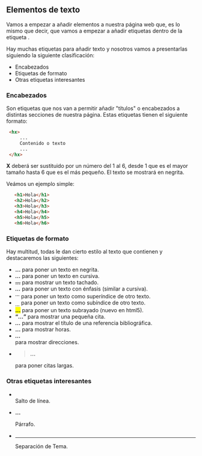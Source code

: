 ## Elementos de texto

Vamos a empezar a añadir elementos a nuestra página web que, es lo mismo que decir, que vamos a empezar a añadir etiquetas dentro de la etiqueta **<body>**.

Hay muchas etiquetas para añadir texto y nosotros vamos a presentarlas siguiendo la siguiente clasificación:

- Encabezados
- Etiquetas de formato
- Otras etiquetas interesantes

### Encabezados

Son etiquetas que nos van a permitir añadir "títulos" o encabezados a distintas secciones de nuestra página. Estas etiquetas tienen el siguiente formato:

```html
 <hx>
     ...
     Contenido o texto
     ...
 </hx>
```

**X** deberá ser sustituido por un número del 1 al 6, desde 1 que es el mayor tamaño hasta 6 que es el más pequeño. El texto se mostrará en negrita.

Veámos un ejemplo simple:

```html
   <h1>Hola</h1>
   <h2>Hola</h2>
   <h3>Hola</h3>
   <h4>Hola</h4>
   <h5>Hola</h5>
   <h6>Hola</h6>
```

### Etiquetas de formato

Hay multitud, todas le dan cierto estilo al texto que contienen y destacaremos las siguientes:

- **<b>...</b>** para poner un texto en negrita.
- **<i>...</i>** para poner un texto en cursiva.
- **<del>...</del>** para mostrar un texto tachado.
- **<em>...</em>** para poner un texto con énfasis (similar a cursiva).
- **<sup>...</sup>** para poner un texto como superíndice de otro texto.
- **<sub>...</sub>** para poner un texto como subíndice de otro texto.
- **<mark>...</mark>** para poner un texto subrayado (nuevo en html5).
- **<q>...</q>** para mostrar una pequeña cita.
- **<cite>...</cite>** para mostrar el título de una referencia bibliográfica.
- **<time>...</time>** para mostrar horas.
- **<address>...</address>** para mostrar direcciones.
- **<blockquote>...</blockquote>** para poner citas largas.

### Otras etiquetas interesantes

- **<br/>** Salto de línea.
- **<p>...</p>** Párrafo.
- **<hr/>** Separación de Tema.
